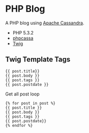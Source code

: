 PHP Blog
========
A PHP blog using [Apache Cassandra](http://cassandra.apache.org).

* PHP 5.3.2
* [phpcassa](https://github.com/thobbs/phpcassa)
* [Twig](http://www.twig-project.org/) 


Twig Template Tags
------------------------------

    {{ post.title}}
    {{ post.body }} 
    {{ post.tags }}
    {{ post.postdate }}

Get all post loop

    {% for post in post %}
    {{ post.title }} 
    {{ post.body }}
    {{ post.tags }}
    {{ post.postdate}}
    {% endfor %}

